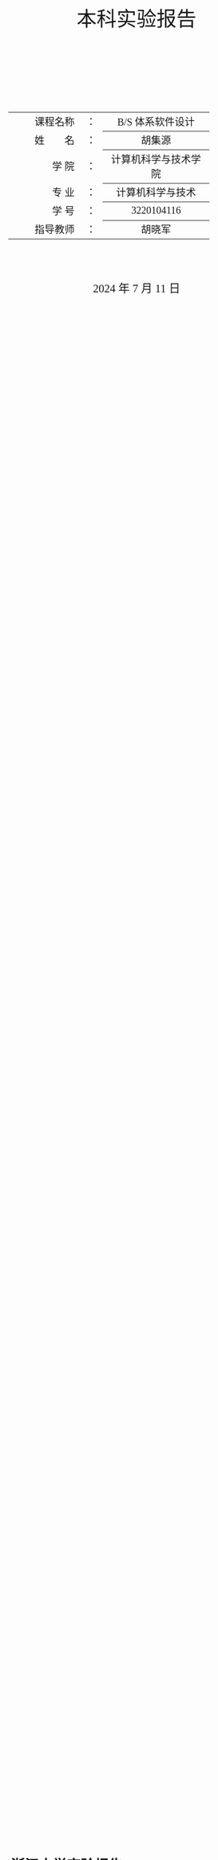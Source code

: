 <div class="cover" style="page-break-after:always;font-family:方正公文仿宋;width:100%;height:100%;border:none;margin: 0 auto;text-align:center;">
    </br></br></br></br></br></br></br>
    <div style="width:60%;margin: 0 auto;height:0;padding-bottom:10%;">
        </br>
        <img src="https://gitee.com/nenhang/Document-Templates/raw/main/typora-markdown/mylatex/project-template/images/zju-name.svg" alt="校名" style="width:110%;"/>
    </div>
    </br></br></br></br></br>
    <p style="font-family:华文中宋;text-align:center;font-size:30pt;margin: 0 auto">本科实验报告 </p>
    </br></br></br></br></br></br></br></br></br>
    <table style="border:none;margin-left:-1%;text-align:center;width:80%;font-family:仿宋;font-size:16px;">
    <tbody style="font-family:方正公文仿宋;font-size:15pt;">
    <tbody style="font-family:方正公文仿宋;font-size:15pt;">
        <tr style="font-weight:normal;"> 
            <td style="width:20%;text-align:right;">课程名称</td>
            <td style="width:2%">：</td> 
            <td style="width:30%;font-weight:normal;border-bottom: 1px solid;text-align:center;font-family:华文仿宋">B/S 体系软件设计</td>     </tr>
        <tr style="font-weight:normal;"> 
            <td style="width:20%;text-align:right;">姓　　名</td>
            <td style="width:2%">：</td> 
            <td style="width:30%;font-weight:normal;border-bottom: 1px solid;text-align:center;font-family:华文仿宋"> 胡集源</td>     </tr>
        <tr style="font-weight:normal;"> 
            <td style="width:20%;text-align:right;">学   院</td>
            <td style="width:2%">：</td> 
            <td style="width:30%;font-weight:normal;border-bottom: 1px solid;text-align:center;font-family:华文仿宋">计算机科学与技术学院</td>     </tr>
        <tr style="font-weight:normal;"> 
            <td style="width:20%;text-align:right;">专   业</td>
            <td style="width:2%">：</td> 
            <td style="width:30%;font-weight:normal;border-bottom: 1px solid;text-align:center;font-family:华文仿宋">计算机科学与技术</td>     </tr>
        <tr style="font-weight:normal;"> 
            <td style="width:20%;text-align:right;">学   号</td>
            <td style="width:2%">：</td> 
            <td style="width:30%;font-weight:normal;border-bottom: 1px solid;text-align:center;font-family:华文仿宋">3220104116</td>     </tr>
        <tr style="font-weight:normal;"> 
            <td style="width:20%;text-align:right;">指导教师</td>
            <td style="width:2%">：</td> 
            <td style="width:30%;font-weight:normal;border-bottom: 1px solid;text-align:center;font-family:华文仿宋">胡晓军</td>     </tr>
    </tbody>              
    </table>
	</br></br></br></br>
	<p style="text-align:center;font-size:17pt;margin: 0 auto;font-family:华文仿宋">2024 年 7 月 11 日 </p>                       
	</br></br></br></br></br></br></br>
</div>



#    浙江大学实验报告

**$\ \ \ \ \ \ \ \ \ \ \ \ \ \  课程名称: \underline{\ \ \ \ \ \ \ \ \ \ \  \ \ \ \ B/S体系软件设计     \ \ \ \ \ \ \ \ \ \ \ \ \ \ \     } \hspace{1mm} \ \ \ \ \  实验类型: \underline{\ \\ \ \ \ \  \ \ \ \ \ \ \ \ \ \ \ \ \ 综合型\ \ \ \ \ \ \ \  \ \ \ \ \ \  \ \ \ \ \ \     } \hspace{1mm}$**   

**$ \ \ \ \ \ \ \ \ \ \ \ \ \ \  学生姓名: \underline{\ \ \ \ \ 胡集源 \ \ \ \ \     } \hspace{1mm} \ \ \ \ \  专业: \underline{\ \ \ \ \ 计算机科学与技术 \ \ \ \ \     } \hspace{1mm} \ \ \ \ \ 学号: \underline{\ \ \ \ \ \ \ \ \ \ 3220104116 \ \ \ \ \ \ \ \ \ \     } \hspace{1mm}$**        

**$ \ \ \ \ \ \ \ \ \ \ \ \ \ \  指导老师: \underline{\ \ \ \ \ \ \ \ \ \ 胡晓军 \ \ \ \ \ \ \ \ \ \     } \hspace{1mm}  实验日期: \underline{\ \ \ \ \ \ \ \ \ \ 2024\ \ \ \ \ \ \ \ \ \     } \hspace{1mm} 年 \hspace{1mm} \underline{\ \ \ \ \ \ \ \ \ \ 11\ \ \ \ \ \ \ \ \ \ } \hspace{1mm} 月 \hspace{1mm} \underline{\ \ \ \ \ \ \ \ \ \ 11\ \ \ \ \\ \ \ \ \  } \hspace{1mm} 日$**



## 功能要求

本次大作业要求任选Web开发技术实现一个商品价格比较的网站。

需要实现的基本功能和设计思路如下：

### 实现用户注册、登录功能，用户注册时需要填写必要的信息并验证，如用户名、密码要求在 6 字节以上，email 的格式验证，并保证用户名和 email 在系统中唯一，用户登录后可以进行以下操作。

初步设计的users表，包括唯一的user id，用户名，密码和邮箱等

```sql
create table `users` (
    id INT AUTO_INCREMENT PRIMARY KEY,
    username VARCHAR(255) UNIQUE NOT NULL,
    password VARCHAR(255) NOT NULL,
    email VARCHAR(255) UNIQUE NOT NULL
)engine=innodb charset=utf8mb4;
```

### 通过商品名称在主流电商平台上查询该商品实时价格

采用python提供的selenium实现爬虫，pyquery解析网页提取css/xml选择器访问元素

**浏览器驱动设置**：利用 `Selenium` 创建浏览器实例，并配置浏览器选项来隐藏自动化痕迹、禁用 GPU 加速等，确保稳定性和模拟正常用户行为。

**页面加载与登录**：脚本会访问京东主页，并提供一段暂停时间供用户手动扫码登录，以绕过登录验证。

**数据爬取与解析**：脚本通过 Selenium 控制浏览器模拟用户操作，加载商品搜索结果页，并使用 `WebDriverWait` 实现智能等待，确保页面加载完成后再提取数据。`PyQuery` 解析网页内容并提取所需的商品信息。

**反爬策略**：使用随机 `time.sleep()` 和页面加载的 `WebDriverWait` 以减少被网站识别为爬虫的风险。

#### 商品名称建议分词处理优化查询；

使用python提供的 `Jieba` 库进行分词，以便于进一步分析，最终数据会被存储为 JSON 格式或输出。

#### 查询多个结果的处理

查询到多个名称匹配的相同商品时，支持对商品按价格升/降序排序，按照来源过滤等功能

#### 很多平台需要平台用户登录验证后才可以进行查询

使用cookie缓存自动验证登录，保持登录状态，考虑设计用户用自己账户刷新cookie的入口（由于在设备上首次登录个人账户大部分需要手机验证码或扫码，所以采用弹出登录窗口由用户手动登录的形式）

### 支持至少 2 个以上平台查询价格进行比较（淘宝、京东等）。

### 建立商品库，将商品信息和商品价格保存在数据库中。商品信息包含名称、多级品类、规格、条码、图片等，方便后续查询。

数据库操作部分我计划在数据库系统原理课程的图书管理系统中实现的mysql图书数据库（各操作已通过正确性和并发访问控制单元测试验证）的基础上完成。初步设计的商品在数据库中的统一存储格式，包括唯一标识符productId，评论数（淘宝），商品名title，店铺名shop，成交量（京东），图片img_url，价格price，来源（0-淘宝，1-京东）等

```sql
create table product
(
    productId  int auto_increment primary key,
    comment    varchar(255) null,
    title      varchar(255) not null,
    shop       varchar(255) not null,
    deal       varchar(255) null,
    img_url    varchar(1000) null,
    price      double not null,
    source     varchar(1000) not null
)engine=innodb charset=utf8mb4;
```



### 提供商品查询界面能显示商品信息，把历史价格用图表形式显示（如价格走势图）。

初步实现了从第三方网站（慢慢买网）爬取商品历史价格记录，由于该网页采用canvas绘制价格走势图，只能采用直接截图的方式，后续考虑直接从淘宝源网站爬取

### 支持设置降价提醒，针对指定商品定时查询最新价格，如有降价发送提醒，可以通过邮件，App 推送等方式实现。

### 样式适配手机，开发手机 App 或能够在手机浏览器/微信等应用内置的浏览器中友好显示。

### 如开发手机端，可以用相机拍摄商品图片或扫码商品条码进行商品查询。

之前选修过微信小程序课程，可能采用小程序生态提供的拍照api接口实现，同时设计适用于小程序的ui

## 页面安排

### 用户注册与登录页面

- **注册页面**：用户填写注册信息，包括用户名、密码、电子邮件等。需要进行前端验证（如密码强度、邮箱格式）和后端验证（如用户名和邮箱的唯一性）。

![image-20241112140627599](C:\Users\23828\AppData\Roaming\Typora\typora-user-images\image-20241112140627599.png)

- **登录页面**：用户输入用户名和密码进行登录。

![image-20241112140602194](C:\Users\23828\AppData\Roaming\Typora\typora-user-images\image-20241112140602194.png)

### 商品查询，比较页面

- **查询输入**：用户输入商品名称，可以进行分词处理以优化查询结果。
- **查询结果展示**：展示从不同平台查询到的商品价格，处理多个查询结果的展示。
- **比较视图**：用户可以选择多个商品进行价格比较，显示不同平台的价格差异。

![image-20241111192936499](C:\Users\23828\AppData\Roaming\Typora\typora-user-images\image-20241111192936499.png)

![image-20241111192916026](C:\Users\23828\AppData\Roaming\Typora\typora-user-images\image-20241111192916026.png)

### 商品库管理/历史记录查询页面

- **商品列表**：展示数据库中的商品信息，包括名称、品类、规格、条码、图片等。
- **商品详情**：点击商品列表中的某个商品，可以查看详细信息和历史价格走势图。

### 我的个人空间-设置页面

- **提醒设置**：用户可以为特定商品设置降价提醒，选择提醒方式（邮件、App推送等）。

- **扫码查询**：在App中集成相机功能，允许用户通过拍摄商品图片或扫描条码来查询商品信息。
- **个人信息展示**：展示部分个人信息

![image-20241112142500599](C:\Users\23828\AppData\Roaming\Typora\typora-user-images\image-20241112142500599.png)

![image-20241112143230460](C:\Users\23828\AppData\Roaming\Typora\typora-user-images\image-20241112143230460.png)

提供个人信息（头像，密码）修改的界面

## 实现步骤和技术选型

1. **前端**：
   - 使用vue3框架构建基本页面。
   - 采用Bootstrap或Materialize等框架进行响应式设计。
   - 使用axios库进行前后端数据交互，提高用户体验。
2. **后端**：
   - 使用Java/Spring Boot、Python/Django或Node.js等框架来处理业务逻辑。
   - 实现用户注册、登录、商品查询、数据库操作等功能。
3. **数据库**：
   - 使用MySQL作为数据库，设计合适的数据表结构来存储用户信息、商品信息等。
   - 提供建库建表的SQL脚本文件。
4. **第三方API**：
   - 集成电商平台API（如淘宝、京东）进行商品价格查询。
   - 处理API请求和响应，提取所需数据。
5. **邮件/推送服务**：
   - 使用SMTP服务器或第三方邮件服务（如SendGrid）发送邮件提醒。
   - 使用推送服务（如Firebase）进行App推送。
6. **安全性**：
   - 密码加密存储（如使用bcrypt）。
   - 验证用户输入，防止SQL注入等安全问题。
7. **测试**：
   - 进行单元测试和集成测试，确保功能正确性。
8. **部署**：
   - 使用docker进行环境封装，将应用部署到服务器或云平台。

## 参考资料

[超详细python实现爬取淘宝商品信息(标题、销量、地区、店铺等)_爬取淘宝商品数据-CSDN博客](https://blog.csdn.net/weixin_48266589/article/details/135303310)

![image-20241002221120435](C:\Users\23828\AppData\Roaming\Typora\typora-user-images\image-20241002221120435.png)

